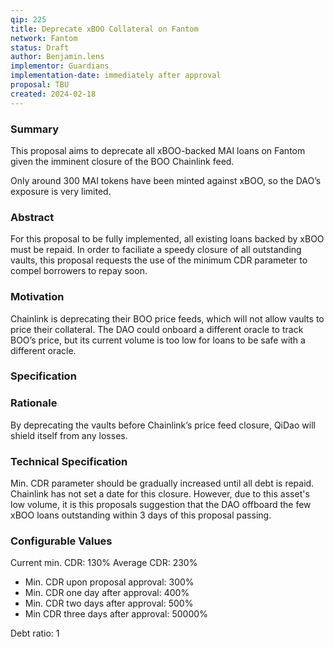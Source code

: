 ```yaml
---
qip: 225
title: Deprecate xBOO Collateral on Fantom
network: Fantom
status: Draft
author: Benjamin.lens
implementor: Guardians
implementation-date: immediately after approval
proposal: TBU
created: 2024-02-18
---
```


### **Summary**

This proposal aims to deprecate all xBOO-backed MAI loans on Fantom given the imminent closure of the BOO Chainlink feed.

Only around 300 MAI tokens have been minted against xBOO, so the DAO’s exposure is very limited.

### **Abstract**

For this proposal to be fully implemented, all existing loans backed by xBOO must be repaid. In order to faciliate a speedy closure of all outstanding vaults, this proposal requests the use of the minimum CDR parameter to compel borrowers to repay soon.

### **Motivation**

Chainlink is deprecating their BOO price feeds, which will not allow vaults to price their collateral. The DAO could onboard a different oracle to track BOO’s price, but its current volume is too low for loans to be safe with a different oracle.

### **Specification**

### **Rationale**

By deprecating the vaults before Chainlink’s price feed closure, QiDao will shield itself from any losses.

### **Technical Specification**

Min. CDR parameter should be gradually increased until all debt is repaid. Chainlink has not set a date for this closure. However, due to this asset's low volume, it is this proposals suggestion that the DAO offboard the few xBOO loans outstanding within 3 days of this proposal passing.

### **Configurable Values**

Current min. CDR: 130%
Average CDR: 230%

* Min. CDR upon proposal approval: 300%
* Min. CDR one day after approval: 400%
* Min. CDR two days after approval: 500%
* Min CDR three days after approval: 50000%

Debt ratio: 1

